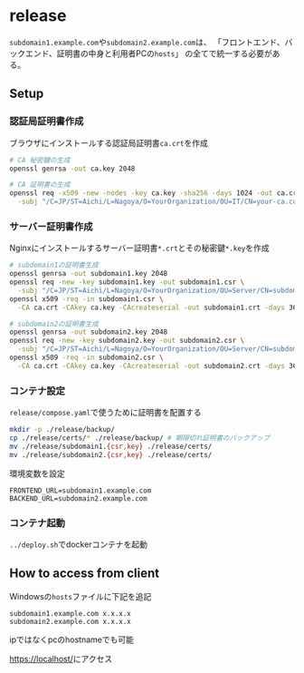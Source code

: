# release

`subdomain1.example.com`や`subdomain2.example.com`は、
「フロントエンド、バックエンド、証明書の中身と利用者PCの`hosts`」
の全てで統一する必要がある。

## Setup

### 認証局証明書作成

ブラウザにインストールする認証局証明書`ca.crt`を作成

```bash
# CA 秘密鍵の生成
openssl genrsa -out ca.key 2048

# CA 証明書の生成
openssl req -x509 -new -nodes -key ca.key -sha256 -days 1024 -out ca.crt \
  -subj "/C=JP/ST=Aichi/L=Nagoya/O=YourOrganization/OU=IT/CN=your-ca.com"
```

### サーバー証明書作成

Nginxにインストールするサーバー証明書`*.crt`とその秘密鍵`*.key`を作成

```bash
# subdomain1の証明書生成
openssl genrsa -out subdomain1.key 2048
openssl req -new -key subdomain1.key -out subdomain1.csr \
  -subj "/C=JP/ST=Aichi/L=Nagoya/O=YourOrganization/OU=Server/CN=subdomain1.example.com"
openssl x509 -req -in subdomain1.csr \
  -CA ca.crt -CAkey ca.key -CAcreateserial -out subdomain1.crt -days 365 -sha256

# subdomain2の証明書生成
openssl genrsa -out subdomain2.key 2048
openssl req -new -key subdomain2.key -out subdomain2.csr \
  -subj "/C=JP/ST=Aichi/L=Nagoya/O=YourOrganization/OU=Server/CN=subdomain2.example.com"
openssl x509 -req -in subdomain2.csr \
  -CA ca.crt -CAkey ca.key -CAcreateserial -out subdomain2.crt -days 365 -sha256
```

### コンテナ設定

`release/compose.yaml`で使うために証明書を配置する

```bash
mkdir -p ./release/backup/
cp ./release/certs/* ./release/backup/ # 期限切れ証明書のバックアップ
mv ./release/subdomain1.{csr,key} ./release/certs/
mv ./release/subdomain2.{csr,key} ./release/certs/
```

環境変数を設定

```.env
FRONTEND_URL=subdomain1.example.com
BACKEND_URL=subdomain2.example.com
```

### コンテナ起動

`../deploy.sh`でdockerコンテナを起動

## How to access from client

Windowsの`hosts`ファイルに下記を追記

```text
subdomain1.example.com x.x.x.x
subdomain2.example.com x.x.x.x
```

ipではなくpcのhostnameでも可能

<https://localhost/>にアクセス

